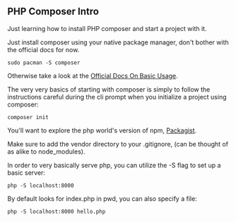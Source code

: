 ## PHP Composer Intro

Just learning how to install PHP composer and start a project with it.

Just install composer using your native package manager, don't bother with the
official docs for now.

```
sudo pacman -S composer
```

Otherwise take a look at the [Official Docs On Basic Usage](https://getcomposer.org/doc/01-basic-usage.md).

The very very basics of starting with composer is simply to follow the
instructions careful during the cli prompt when you initialize a project using
composer:

```
composer init
```

You'll want to explore the php world's version of npm, [Packagist](https://packagist.org/).

Make sure to add the vendor directory to your .gitignore, (can be thought of as alike to node_modules).

In order to very basically serve php, you can utilize the -S flag to set up a
basic server:

```
php -S localhost:8000
```

By default looks for index.php in pwd, you can also specify a file:

```
php -S localhost:8000 hello.php
```
